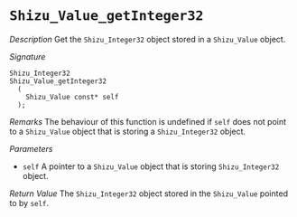 # `Shizu_Value_getInteger32`

*Description*
Get the `Shizu_Integer32` object stored in a `Shizu_Value` object.

*Signature*
```
Shizu_Integer32
Shizu_Value_getInteger32
  (
    Shizu_Value const* self
  );
```

*Remarks*
The behaviour of this function is undefined if `self` does not point to a `Shizu_Value` object that is storing a `Shizu_Integer32` object.

*Parameters*
- `self` A pointer to a `Shizu_Value` object that is storing `Shizu_Integer32` object.

*Return Value*
The `Shizu_Integer32` object stored in the `Shizu_Value` pointed to by `self`.

